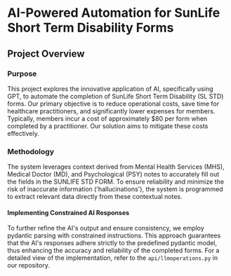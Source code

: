 # AI-Powered Automation for SunLife Short Term Disability Forms

## Project Overview

### Purpose
This project explores the innovative application of AI, specifically using GPT, to automate the completion of SunLife Short Term Disability (SL STD) forms. Our primary objective is to reduce operational costs, save time for healthcare practitioners, and significantly lower expenses for members. Typically, members incur a cost of approximately $80 per form when completed by a practitioner. Our solution aims to mitigate these costs effectively.


### Methodology
The system leverages context derived from Mental Health Services (MHS), Medical Doctor (MD), and Psychological (PSY) notes to accurately fill out the fields in the SUNLIFE STD FORM. To ensure reliability and minimize the risk of inaccurate information ('hallucinations'), the system is programmed to extract relevant data directly from these contextual notes.

#### Implementing Constrained AI Responses
To further refine the AI's output and ensure consistency, we employ pydantic parsing with constrained instructions. This approach guarantees that the AI's responses adhere strictly to the predefined pydantic model, thus enhancing the accuracy and reliability of the completed forms. For a detailed view of the implementation, refer to the `api/llmoperations.py` in our repository.
